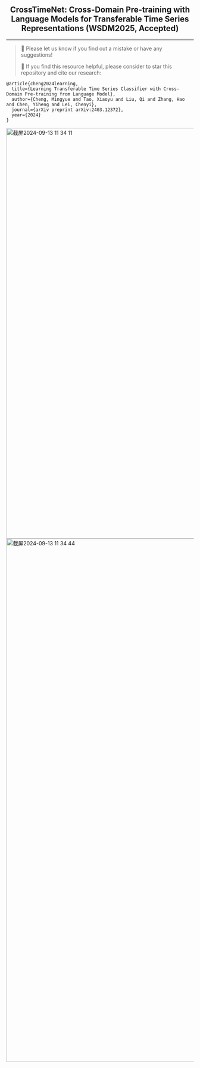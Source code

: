<div align="center">
  <!-- <h1><b> Time-LLM </b></h1> -->
  <!-- <h2><b> Time-LLM </b></h2> -->
  <h2><b>  CrossTimeNet: Cross-Domain Pre-training with Language Models for Transferable Time Series Representations (WSDM2025, Accepted) </b></h2>
</div>

---
>
> 🙋 Please let us know if you find out a mistake or have any suggestions!
> 
> 🌟 If you find this resource helpful, please consider to star this repository and cite our research:

```
@article{cheng2024learning,
  title={Learning Transferable Time Series Classifier with Cross-Domain Pre-training from Language Model},
  author={Cheng, Mingyue and Tao, Xiaoyu and Liu, Qi and Zhang, Hao and Chen, Yiheng and Lei, Chenyi},
  journal={arXiv preprint arXiv:2403.12372},
  year={2024}
}
```
<img width="1101" alt="截屏2024-09-13 11 34 11" src="https://github.com/user-attachments/assets/6403fff1-2215-40e6-a4e4-c371317dda5a">
<img width="1403" alt="截屏2024-09-13 11 34 44" src="https://github.com/user-attachments/assets/ba2e5a01-d553-4b25-b1c4-0980f069fc53">
